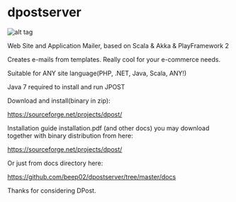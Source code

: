 dpostserver
===========

![alt tag](http://dpostmailer.files.wordpress.com/2013/09/logo_96.png)

Web Site and Application Mailer, based on Scala & Akka & PlayFramework 2

Creates e-mails from templates. Really cool for your e-commerce needs.

Suitable for ANY site language(PHP, .NET, Java, Scala, ANY!)

Java 7 required to install and run JPOST

Download and install(binary in zip):

https://sourceforge.net/projects/dpost/

Installation guide installation.pdf (and other docs) you may download together with binary distribution from here:

https://sourceforge.net/projects/dpost/

Or just from docs directory here:

https://github.com/beep02/dpostserver/tree/master/docs



Thanks for considering DPost.


